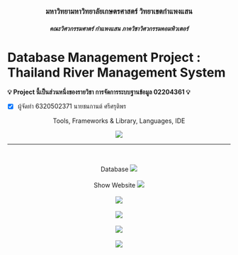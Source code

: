 <h3 align="center">มหาวิทยามหาวิทยาลัยเกษตรศาสตร์ วิทยาเขตกําแพงแสน</h3>
<h5 align="center">คณะวิศวกรรมศาตร์ กำแพงแสน ภาควิชาวิศวกรรมคอมพิวเตอร์</h5>

# Database Management Project : Thailand River Management System
**:bulb: Project นี้เป็นส่วนหนึ่งของรายวิชา การจัดการระบบฐานข้อมูล 02204361 :bulb:**
- [x] ผู้จัดทำ 6320502371 นายชนกานต์ ศรีศรุติพร

<p align="center">
  Tools, Frameworks & Library, Languages, IDE
</p>
<p align="center">
  <a href="https://skillicons.dev">
    <img src="https://skillicons.dev/icons?i=git,vscode,php,mysql,laravel,html,css,bootstrap" />
  </a>
</p>

---
<br>
<p align="center">
  Database
  <img src="https://user-images.githubusercontent.com/75871892/218259838-c9d1251a-20b0-49bf-92d7-89707270d7b5.jpg" />
  <br>
  <br>
  Show Website
  <img src="https://user-images.githubusercontent.com/75871892/218259840-1ff5f729-0210-42c9-b2af-bb5ede3091a4.jpg" />
  <br>
  <br>
  <img src="https://user-images.githubusercontent.com/75871892/218259842-12b766b8-46e9-4553-ad15-0f251da43b33.jpg" />
  <br>
  <br>
  <img src="https://user-images.githubusercontent.com/75871892/218259830-ae807865-790a-4f88-82d8-314ea1e65d2b.jpg" />
  <br>
  <br>
  <img src="https://user-images.githubusercontent.com/75871892/218259833-01d79fc7-7b4b-43e0-a3bf-9a2858cdb31a.jpg" />
  <br>
  <br>
  <img src="https://user-images.githubusercontent.com/75871892/218259837-b3fc3169-6241-463a-bce8-30296f4294e1.jpg" />
</p>